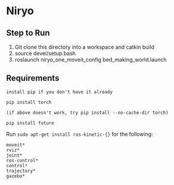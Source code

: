 # Niryo

## Step to Run
1. Git clone this directory into a workspace and catkin build
2. source devel/setup.bash
3. roslaunch niryo_one_moveit_config bed_making_world.launch

## Requirements
```
install pip if you don't have it already

pip install torch

(if above doesn't work, try pip install --no-cache-dir torch)

pip install future
```

Run ```sudo apt-get install ros-kinetic-{}``` for the following:

```
moveit*
rviz*
joint*
ros-control*
control*
trajectory*
gazebo*
```
